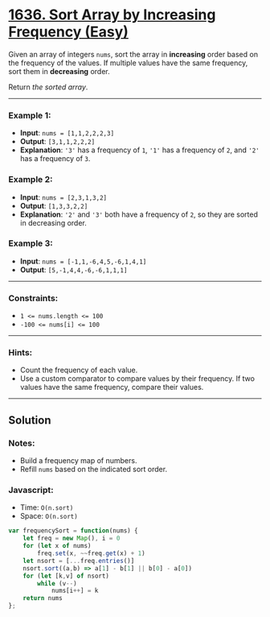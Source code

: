 # [1636. Sort Array by Increasing Frequency (Easy)](https://leetcode.com/problems/sort-array-by-increasing-frequency/)

Given an array of integers `nums`, sort the array in **increasing** order based on the frequency of the values. If multiple values have the same frequency, sort them in **decreasing** order.

Return _the sorted array_.

---
### Example 1:
 - **Input**: `nums = [1,1,2,2,2,3]`
 - **Output**: `[3,1,1,2,2,2]`
 - **Explanation**: `'3'` has a frequency of `1`, `'1'` has a frequency of `2`, and `'2'` has a frequency of `3`.

### Example 2:
 - **Input**: `nums = [2,3,1,3,2]`
 - **Output**: `[1,3,3,2,2]`
 - **Explanation**: `'2'` and `'3'` both have a frequency of `2`, so they are sorted in decreasing order.

### Example 3:
 - **Input**: `nums = [-1,1,-6,4,5,-6,1,4,1]`
 - **Output**: `[5,-1,4,4,-6,-6,1,1,1]`

---
### Constraints:
 - `1 <= nums.length <= 100`
 - `-100 <= nums[i] <= 100`

---
### Hints:
 - Count the frequency of each value.
 - Use a custom comparator to compare values by their frequency. If two values have the same frequency, compare their values.

---
## Solution
### Notes:
 - Build a frequency map of numbers.
 - Refill `nums` based on the indicated sort order.

### Javascript:
 - Time: `O(n.sort)`
 - Space: `O(n.sort)`

```js
var frequencySort = function(nums) {
    let freq = new Map(), i = 0
    for (let x of nums)
        freq.set(x, ~~freq.get(x) + 1)
    let nsort = [...freq.entries()]
    nsort.sort((a,b) => a[1] - b[1] || b[0] - a[0])
    for (let [k,v] of nsort)
        while (v--)
            nums[i++] = k
    return nums
};
```
